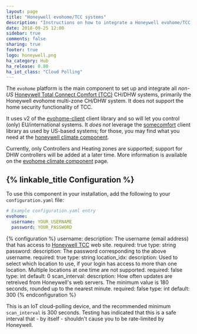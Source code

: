```yaml
---
layout: page
title: "Honeywell evohome/TCC systems"
description: "Instructions on how to integrate a Honeywell evohome/TCC system with Home Assistant."
date: 2018-09-25 12:00
sidebar: true
comments: false
sharing: true
footer: true
logo: honeywell.png
ha_category: Hub
ha_release: 0.80
ha_iot_class: "Cloud Polling"
---
```


The `evohome` platform is the main component to set up and integrate all _non-US_ [Honeywell Total Connect Comfort (TCC)](https://international.mytotalconnectcomfort.com/Account/Login) CH/DHW systems, primarily the Honeywell evohome multi-zone CH/DHW system.  It does not support the home security functionality of TCC.

It uses v2 of the [evohome-client](https://github.com/watchforstock/evohome-client) client library and so will let you control (only) EU/international systems. It _does not_ leverage the [somecomfort](https://github.com/kk7ds/somecomfort) client library as used by US-based systems; for those, you may find what you need at the [honeywell climate component](/components/climate.honeywell/).

Currently, only Controllers and Heating zones are supported; support for DHW controllers will be added at a later time. More information is available on the [evohome climate component](/components/climate.evohome/) page.

## {% linkable_title Configuration %}

To use this component in your installation, add the following to your `configuration.yaml` file:

```yaml
# Example configuration.yaml entry
evohome:
  username: YOUR_USERNAME
  password: YOUR_PASSWORD
```

{% configuration %}
username:
  description: The username (email address) that has access to [Honeywell TCC](https://international.mytotalconnectcomfort.com/Account/Login) web site.
  required: true
  type: string
password:
  description: The password corresponding to the above username.
  required: true
  type: string
location_idx:
  description: Used to select which location to use, if your login has access to more than one location. Multiple locations at one time are not supported.
  required: false
  type: int
  default: 0
scan_interval:
  description: How often updates are retreived from Honeywell's web servers. The minimum value is 180 seconds, rounded up to the nearest minute.
  required: false
  type: int
  default: 300
{% endconfiguration %}

This is an IoT cloud-polling device, and the recommended minimum `scan_interval` is 300 seconds. Testing has indicated that this is a safe interval that - by itself - shouldn't cause you to be rate-limited by Honeywell.

